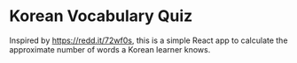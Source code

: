 # Korean Vocabulary Quiz

Inspired by https://redd.it/72wf0s, this is a simple React app to calculate the approximate number of words a Korean learner knows.
